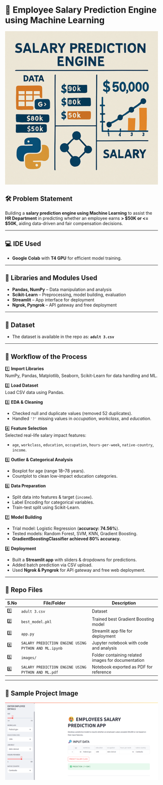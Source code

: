 # 💼 Employee Salary Prediction Engine using Machine Learning

![SALARY PREDICTION](IMAGES/Salarypredictionimage.png)




## 🛠️ Problem Statement
Building a **salary prediction engine using Machine Learning** to assist the 
**HR Department** in predicting whether an employee earns **> $50K or <= $50K**,
aiding data-driven and fair compensation decisions.

---

## 💻 IDE Used
- **Google Colab** with **T4 GPU** for efficient model training.

---

## 🧩 Libraries and Modules Used
- **Pandas, NumPy** – Data manipulation and analysis
- **Scikit-Learn** – Preprocessing, model building, evaluation
- **Streamlit** – App interface for deployment
- **Ngrok, Pyngrok** – API gateway and free deployment

---

## 📂 Dataset
- The dataset is available in the repo as: **`adult 3.csv`**

---

## 🚀 Workflow of the Process

1️⃣ **Import Libraries**  
NumPy, Pandas, Matplotlib, Seaborn, Scikit-Learn for data handling and ML.

2️⃣ **Load Dataset**  
Load CSV data using Pandas.

3️⃣ **EDA & Cleaning**  
- Checked null and duplicate values (removed 52 duplicates).
- Handled `'?'` missing values in *occupation*, *workclass*, and *education*.

4️⃣ **Feature Selection**  
Selected real-life salary impact features:
- `age`, `workclass`, `education`, `occupation`, `hours-per-week`, `native-country`, `income`.

5️⃣ **Outlier & Categorical Analysis**  
- Boxplot for age (range 18–78 years).  
- Countplot to clean low-impact education categories.

6️⃣ **Data Preparation**  
- Split data into features & target (`income`).  
- Label Encoding for categorical variables.  
- Train-test split using Scikit-Learn.

7️⃣ **Model Building**  
- Trial model: Logistic Regression (**accuracy: 74.56%**).  
- Tested models: Random Forest, SVM, KNN, Gradient Boosting.  
- **GradientBoostingClassifier achieved 80% accuracy.**

8️⃣ **Deployment**  
- Built a **Streamlit app** with sliders & dropdowns for predictions.  
- Added batch prediction via CSV upload.  
- Used **Ngrok & Pyngrok** for API gateway and free web deployment.

---

## 📁 Repo Files

| S.No | File/Folder                                              | Description                                       |
|------|----------------------------------------------------------|---------------------------------------------------|
| 1️⃣   | `adult 3.csv`                                           | Dataset                                           |
| 2️⃣   | `best_model.pkl`                                        | Trained best Gradient Boosting model             |
| 3️⃣   | `app.py`                                                | Streamlit app file for deployment                |
| 4️⃣   | `SALARY PREDICTION ENGINE USING PYTHON AND ML.ipynb`    | Jupyter notebook with code and analysis          |
| 5️⃣   | `images/`                                               | Folder containing related images for documentation |
| 6️⃣   | `SALARY PREDICTION ENGINE USING PYTHON AND ML.pdf`      | Notebook exported as PDF for reference           |

---


## 📸 Sample Project Image

![SALARY PREDICTION ENGINE](IMAGES/SALARYPREDICTIONENGINE.png)
